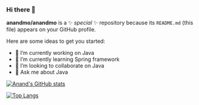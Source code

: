 ### Hi there 👋

**anandmo/anandmo** is a ✨ _special_ ✨ repository because its `README.md` (this file) appears on your GitHub profile.

Here are some ideas to get you started:

- 🔭 I’m currently working on Java
- 🌱 I’m currently learning Spring framework
- 👯 I’m looking to collaborate on Java
- 💬 Ask me about Java

[![Anand's GitHub stats](https://github-readme-stats.vercel.app/api?username=anandmo&show_icons=true&theme=radical)](https://github.com/anandmo/github-readme-stats)

[![Top Langs](https://github-readme-stats.vercel.app/api/top-langs/?username=anandmo)](https://github.com/anandmo/github-readme-stats)


